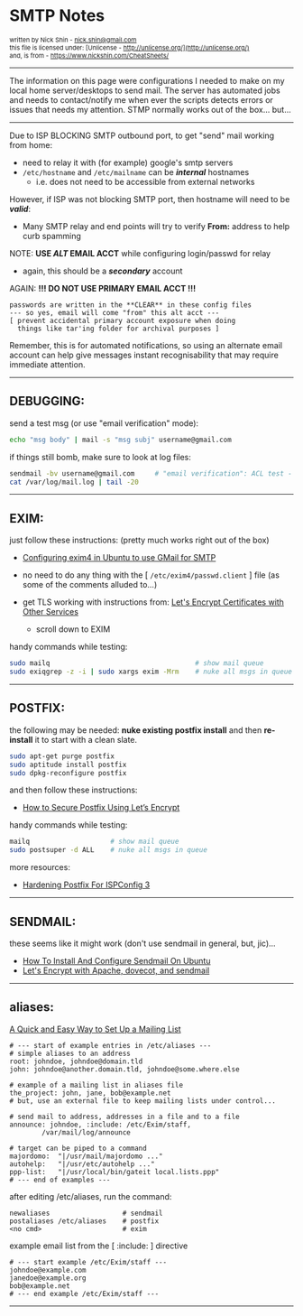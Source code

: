 <style>
.note1                    { font-size: 11px; }
.markdown-body pre code   { font-size: 80%; }
</style>

# SMTP Notes

<span class="note1">written by Nick Shin - nick.shin@gmail.com<br>
this file is licensed under: [Unlicense - http://unlicense.org/](http://unlicense.org/)<br>
and, is from - <https://www.nickshin.com/CheatSheets/></span>

* * *

The information on this page were configurations I needed to make on my local
home server/desktops to send mail.  The server has automated jobs and needs to
contact/notify me when ever the scripts detects errors or issues that needs my
attention.  STMP normally works out of the box... but...

* * *

Due to ISP BLOCKING SMTP outbound port, to get "send" mail working from home:
- need to relay it with (for example) google's smtp servers
- `/etc/hostname` and `/etc/mailname` can be **_internal_** hostnames
	- i.e. does not need to be accessible from external networks

However, if ISP was not blocking SMTP port, then hostname will need to be **_valid_**:
- Many SMTP relay and end points will try to verify **From:** address to help curb spamming

NOTE: **USE _ALT_ EMAIL ACCT** while configuring login/passwd for relay
- again, this should be a **_secondary_** account

AGAIN: **!!! DO NOT USE PRIMARY EMAIL ACCT !!!**
```
passwords are written in the **CLEAR** in these config files
--- so yes, email will come "from" this alt acct ---
[ prevent accidental primary account exposure when doing
  things like tar'ing folder for archival purposes ]
```

Remember, this is for automated notifications, so using an alternate email account
can help give messages instant recognisability that may require immediate attention.

* * *

## DEBUGGING:
send a test msg (or use "email verification" mode):
```sh
echo "msg body" | mail -s "msg subj" username@gmail.com
```

if things still bomb, make sure to look at log files:
```sh
sendmail -bv username@gmail.com		# "email verification": ACL test - does not go in any inbox
cat /var/log/mail.log | tail -20
```

* * *

## EXIM:

just follow these instructions: (pretty much works right out of the box)
- [Configuring exim4 in Ubuntu to use GMail for SMTP](http://www.manu-j.com/blog/wordpress-exim4-ubuntu-gmail-smtp/75/)

- no need to do any thing with the [ `/etc/exim4/passwd.client` ] file (as some of the comments alluded to...)

- get TLS working with instructions from: [Let's Encrypt Certificates with Other Services](https://www.jedwarddurrett.com/20160604162607.php)
	- scroll down to EXIM

handy commands while testing:
```sh
sudo mailq                                    # show mail queue
sudo exiqgrep -z -i | sudo xargs exim -Mrm    # nuke all msgs in queue
```

* * *

## POSTFIX:

the following may be needed: **nuke existing postfix install**
and then **re-install** it to start with a clean slate.
```sh
sudo apt-get purge postfix
sudo aptitude install postfix
sudo dpkg-reconfigure postfix
```

and then follow these instructions:
- [How to Secure Postfix Using Let’s Encrypt](https://www.upcloud.com/support/secure-postfix-using-lets-encrypt/)

handy commands while testing:
```sh
mailq                    # show mail queue
sudo postsuper -d ALL    # nuke all msgs in queue
```

more resources:
- [Hardening Postfix For ISPConfig 3](http://www.howtoforge.com/hardening-postfix-for-ispconfig-3)


* * *

## SENDMAIL:

these seems like it might work (don't use sendmail in general, but, jic)...
- [How To Install And Configure Sendmail On Ubuntu](https://kenfavors.com/code/how-to-install-and-configure-sendmail-on-ubuntu/)
- [Let's Encrypt with Apache, dovecot, and sendmail](https://evermeet.cx/wiki/Let%27s_Encrypt_with_Apache,_dovecot,_and_sendmail)

* * *

## aliases:

[A Quick and Easy Way to Set Up a Mailing List](http://linuxgazette.net/issue72/teo.html)

```
# --- start of example entries in /etc/aliases ---
# simple aliases to an address
root: johndoe, johndoe@domain.tld
john: johndoe@another.domain.tld, johndoe@some.where.else

# example of a mailing list in aliases file
the_project: john, jane, bob@example.net
# but, use an external file to keep mailing lists under control...

# send mail to address, addresses in a file and to a file
announce: johndoe, :include: /etc/Exim/staff,
        /var/mail/log/announce

# target can be piped to a command
majordomo:  "|/usr/mail/majordomo ..."
autohelp:	"|/usr/etc/autohelp ..."
ppp-list:	"|/usr/local/bin/gateit local.lists.ppp"
# --- end of examples ---
```

after editing /etc/aliases, run the command:

```
newaliases                  # sendmail
postaliases /etc/aliases    # postfix
<no cmd>                    # exim
```

example email list from the [ :include: ] directive

```
# --- start example /etc/Exim/staff ---
johndoe@example.com
janedoe@example.org
bob@example.net
# --- end example /etc/Exim/staff ---
```

* * *

